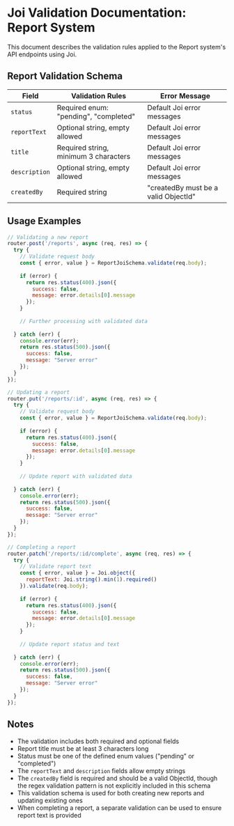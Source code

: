 # Joi Validation Documentation: Report System

This document describes the validation rules applied to the Report system's API endpoints using Joi.

## Report Validation Schema


| Field | Validation Rules | Error Message |
|-------|------------------|---------------|
| `status` | Required enum: "pending", "completed" | Default Joi error messages |
| `reportText` | Optional string, empty allowed | Default Joi error messages |
| `title` | Required string, minimum 3 characters | Default Joi error messages |
| `description` | Optional string, empty allowed | Default Joi error messages |
| `createdBy` | Required string | "createdBy must be a valid ObjectId" |

## Usage Examples

```javascript
// Validating a new report
router.post('/reports', async (req, res) => {
  try {
    // Validate request body
    const { error, value } = ReportJoiSchema.validate(req.body);
    
    if (error) {
      return res.status(400).json({
        success: false,
        message: error.details[0].message
      });
    }
    
    // Further processing with validated data
    
  } catch (err) {
    console.error(err);
    return res.status(500).json({
      success: false,
      message: "Server error"
    });
  }
});

// Updating a report
router.put('/reports/:id', async (req, res) => {
  try {
    // Validate request body
    const { error, value } = ReportJoiSchema.validate(req.body);
    
    if (error) {
      return res.status(400).json({
        success: false,
        message: error.details[0].message
      });
    }
    
    // Update report with validated data
    
  } catch (err) {
    console.error(err);
    return res.status(500).json({
      success: false,
      message: "Server error"
    });
  }
});

// Completing a report
router.patch('/reports/:id/complete', async (req, res) => {
  try {
    // Validate report text
    const { error, value } = Joi.object({
      reportText: Joi.string().min(1).required()
    }).validate(req.body);
    
    if (error) {
      return res.status(400).json({
        success: false,
        message: error.details[0].message
      });
    }
    
    // Update report status and text
    
  } catch (err) {
    console.error(err);
    return res.status(500).json({
      success: false,
      message: "Server error"
    });
  }
});
```

## Notes

- The validation includes both required and optional fields
- Report title must be at least 3 characters long
- Status must be one of the defined enum values ("pending" or "completed")
- The `reportText` and `description` fields allow empty strings
- The `createdBy` field is required and should be a valid ObjectId, though the regex validation pattern is not explicitly included in this schema
- This validation schema is used for both creating new reports and updating existing ones
- When completing a report, a separate validation can be used to ensure report text is provided

